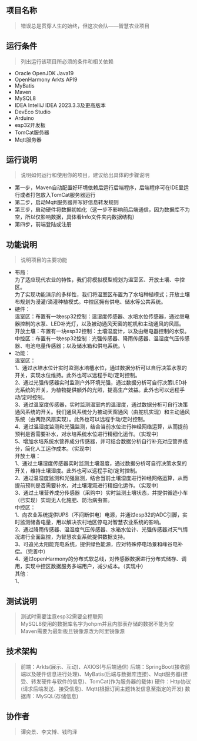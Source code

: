 ## 项目名称
> 错误总是贯穿人生的始终，但这次会队——智慧农业项目


## 运行条件
> 列出运行该项目所必须的条件和相关依赖  
* Oracle OpenJDK Java19
* OpenHarmony Arkts API9
* MyBatis
* Maven
* MySQL8
* IDEA IntelliJ IDEA 2023.3.3及更高版本
* DevEco Studio
* Arduino
* esp32开发板
* TomCat服务器
* Mqtt服务器



## 运行说明
> 说明如何运行和使用你的项目，建议给出具体的步骤说明
* 第一步，Maven自动配置好环境依赖后运行后端程序，后端程序可在IDE里运行或者打包放入TomCat服务器运行
* 第二步，启动Mqtt服务器并写好信息转发规则
* 第三步，启动硬件将数据初始化（这一步不影响前后端通信，因为数据库不为空，所以仅影响数据，具体看Info文件夹内数据结构）
* 第四步，前端登陆或注册

## 功能说明
> 说明项目的主要功能
* 布局：\
为了适应现代农业的特性，我们将模拟模型规划为温室区、开放土壤、中控区。\
为了实现功能演示的多样性，我们将温室区布置为了水培种植模式；开放土壤布规划为漫灌/滴灌种植模式。中控区拥有供电、储水等公共系统。
* 硬件：\
  温室区：布置有一块esp32控制：温湿度传感器、水培水位传感器，通过继电器控制的水泵、LED补光灯，以及被动通风天窗的舵机和主动通风的风扇。\
  开放土壤：布置有一块esp32控制：土壤湿度计，以及由继电器控制的水泵。\
  中控区：布置有一块esp32控制：光强传感器、降雨传感器、温湿度气压传感器、电池电量传感器；以及储水箱和供电系统。\
* 功能：\
温室区：\
  1、通过水培水位计实时监测水培槽水位，通过数据分析可以自行决策水泵的开关，实现水位维持。此外也可以远程手动/定时控制。\
  2、通过光强传感器实时监测户外环境光强，通过数据分析可自行决策LED补光系统的开关，为植物提供额外的光照，提高生产效益。此外也可以远程手动/定时控制。\
  3、通过温室度传感器，实时监测温室内的温湿度，通过数据分析可自行决策通风系统的开关。我们通风系统分为被动天窗通风（由舵机实现）和主动通风系统（由两路风扇实现）。此外也可以远程手动/定时控制。\
  4、通过温湿度监测和光强监测，结合当前水位进行神经网络运算，从而提前预判是否需要补水，对水培系统水位进行精细化运作。（实现中）\
  5、增加水培系统水营养成分传感器，并可结合数据分析自行补充对应营养成分，简化人工运作成本。（实现中）\
开放土壤：\
  1、通过土壤湿度传感器实时监测土壤湿度，通过数据分析可自行决策水泵的开关，维持土壤湿度。此外也可以远程手动/定时控制。\
  2、通过温湿度监测和光强监测，结合当前土壤湿度进行神经网络运算，从而提前预判是否需要补水，对土壤灌溉进行精细化运作。（实现中）\
  3、通过土壤营养成分传感器（采购中）实时监测土壤状态，并提供循迹小车（已实现）实现无人化施肥、防治病虫害。\
中控区：\
  1、向农业系统提供UPS（不间断供电）电源，并通过esp32的ADC引脚，实时监测储备电量，用以解决农村地区停电对智慧农业系统的影响。\
  2、通过降雨传感器、温湿度气压传感器、水箱水位计、光强传感器对天气情况进行全面监控，为智慧农业系统提供数据支持。\
  3、可追光太阳能充电系统，提供绿色能源，应对特殊停电场景和峰谷电补偿。（完善中）\
  4、通过openHarmony的分布式软总线，对传感器数据进行分布式储存、调用，实现中控区数据服务多端用户，减少成本。（实现中）\
其他：\
  1、



## 测试说明
> 测试时需要注意esp32需要全程联网  
> MySQL8使用的数据库名字为ohpm并且内部表存储的数据不能为空
> Maven需要为最新版且镜像源改为阿里镜像源



## 技术架构
> 前端：Arkts(展示、互动)、AXIOS(与后端通信)
> 后端：SpringBoot(接收前端以及硬件信息进行处理)、MyBatis(后端与数据库连接)、Mqtt服务器(接受、转发硬件与软件的信息)、TomCat(作为服务器的载体)
> 硬件：Http协议(请求后端发送、接受信息)、Mqtt(根据订阅主题转发信息至指定的开发)
> 数据库：MySQL(存储信息)


## 协作者
> 谭奕景、李文博、钱昀泽
